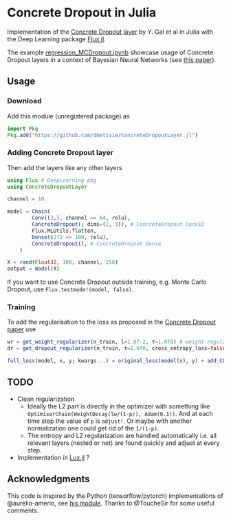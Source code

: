 # Concrete Dropout in Julia

Implementation of the [Concrete Dropout layer](https://arxiv.org/pdf/1705.07832.pdf) by Y. Gal et al in Julia with the Deep Learning package [Flux.jl](https://fluxml.ai/).

The example [regression_MCDropout.ipynb](https://github.com/dmetivie/ConcreteDropout.jl/blob/main/example/regression_MCDropout.ipynb) showcase usage of Concrete Dropout layers in a context of Bayesian Neural Networks (see [this paper](https://arxiv.org/pdf/1703.04977.pdf)).

## Usage

### Download

Add this module (unregistered package) as

```julia
import Pkg
Pkg.add("https://github.com/dmetivie/ConcreteDropoutLayer.jl")
```

### Adding Concrete Dropout layer

Then add the layers like any other layers

```julia
using Flux # DeepLearning pkg
using ConcreteDropoutLayer

channel = 10

model = Chain(
        Conv((3,), channel => 64, relu),
        ConcreteDropout(; dims=(2, 3)), # ConcreteDropout Conv1D 
        Flux.MLUtils.flatten,
        Dense(6272 => 100, relu),
        ConcreteDropout(), # ConcreteDropout Dense
    )
```

```julia
X = rand(Float32, 100, channel, 258)
output = model(X)
```

If you want to use Concrete Dropout outside training, e.g. Monte Carlo Dropout, use `Flux.testmode!(model, false)`.

### Training

To add the regularisation to the loss as proposed in the [Concrete Dropout paper](https://arxiv.org/pdf/1705.07832.pdf) use

```julia
wr = get_weight_regularizer(n_train, l=1.0f-2, τ=1.0f0) # weight regularization hyperparameter
dr = get_dropout_regularizer(n_train, τ=1.0f0, cross_entropy_loss=false) # dropout hyperparameter

full_loss(model, x, y; kwargs...) = original_loss(model(x), y) + add_CD_regularization(model; kwargs...)
```

## TODO

- Clean regularization
  - Ideally the L2 part is directly in the optimizer with something like `OptimiserChain(WeightDecay(lw/(1-p)), Adam(0.1))`. And at each time step the value of `p` is `adjust!`. Or maybe with another normalization one could get rid of the `1/(1-p)`.
  - The entropy and L2 regularization are handled automatically i.e. all relevant layers (nested or not) are found quickly and adjust at every step.
- Implementation in [Lux.jl](https://lux.csail.mit.edu/) ?

## Acknowledgments

This code is inspired by the Python (tensorflow/pytorch) implementations of @aurelio-amerio, see [his module](https://github.com/aurelio-amerio/ConcreteDropout).
Thanks to @ToucheSir for some useful comments.
